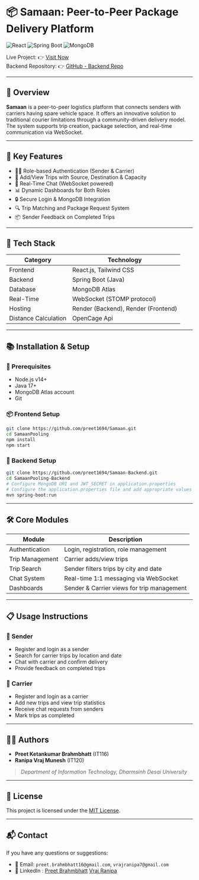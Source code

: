 # 📦 Samaan: Peer-to-Peer Package Delivery Platform

![React](https://img.shields.io/badge/frontend-React.js-61dafb?logo=react)
![Spring Boot](https://img.shields.io/badge/backend-Spring%20Boot-6DB33F?logo=springboot)
![MongoDB](https://img.shields.io/badge/database-MongoDB-4EA94B?logo=mongodb)

Live Project: 👉 [Visit Now](https://samaan.onrender.com)  
Backend Repository: 👉 [GitHub - Backend Repo](https://github.com/preet1694/Samaan_Backend.git)

---

## 🚀 Overview

**Samaan** is a peer-to-peer logistics platform that connects senders with carriers having spare vehicle space. It offers an innovative solution to traditional courier limitations through a community-driven delivery model. The system supports trip creation, package selection, and real-time communication via WebSocket.

---

## 🔑 Key Features

- 🧑‍💼 Role-based Authentication (Sender & Carrier)
- 🚗 Add/View Trips with Source, Destination & Capacity
- 💬 Real-Time Chat (WebSocket powered)
- 📊 Dynamic Dashboards for Both Roles
- 🔒 Secure Login & MongoDB Integration
- 🔍 Trip Matching and Package Request System
- 📦 Sender Feedback on Completed Trips

---

## 🧱 Tech Stack

| Category      | Technology                     |
|---------------|--------------------------------|
| Frontend      | React.js, Tailwind CSS         |
| Backend       | Spring Boot (Java)             |
| Database      | MongoDB Atlas                  |
| Real-Time     | WebSocket (STOMP protocol)     |
| Hosting       | Render (Backend), Render (Frontend) |
| Distance Calculation   | OpenCage Api   |

---

## 📚 Installation & Setup

### 🔧 Prerequisites
- Node.js v14+
- Java 17+
- MongoDB Atlas account
- Git

### 📦 Frontend Setup

```bash
git clone https://github.com/preet1694/Samaan.git
cd SamaanPooling
npm install
npm start
```

### 🔧 Backend Setup

```bash
git clone https://github.com/preet1694/Samaan-Backend.git
cd SamaanPooling-Backend
# Configure MongoDB URI and JWT_SECRET in application.properties
# Configure the application.properties file and add appropriate values
mvn spring-boot:run
```

---

## 🛠️ Core Modules

| Module              | Description                                      |
|---------------------|--------------------------------------------------|
| Authentication      | Login, registration, role management             |
| Trip Management     | Carrier adds/view trips                          |
| Trip Search         | Sender filters trips by city and date            |
| Chat System         | Real-time 1:1 messaging via WebSocket            |
| Dashboards          | Sender & Carrier views for trip management       |

---

## 📋 Usage Instructions

### 👤 Sender
- Register and login as a sender
- Search for carrier trips by location and date
- Chat with carrier and confirm delivery
- Provide feedback on completed trips

### 🚗 Carrier
- Register and login as a carrier
- Add new trips and view trip statistics
- Receive chat requests from senders
- Mark trips as completed

---


## 👨‍🎓 Authors

- **Preet Ketankumar Brahmbhatt** (IT116)  
- **Ranipa Vraj Munesh** (IT120)  
> *Department of Information Technology, Dharmsinh Desai University*

---

## 📄 License

This project is licensed under the [MIT License](LICENSE).

---

## 📬 Contact

If you have any questions or suggestions:

- 📧 Email: `preet.brahmbhatt16@gmail.com`, `vrajranipa7@gmail.com`
- 🔗 LinkedIn : [Preet Brahmbhatt](https://linkedin.com/in/preet-brahmbhatt) [Vraj Ranipa](https://www.linkedin.com/in/vraj-ranipa-3ba173265/)
